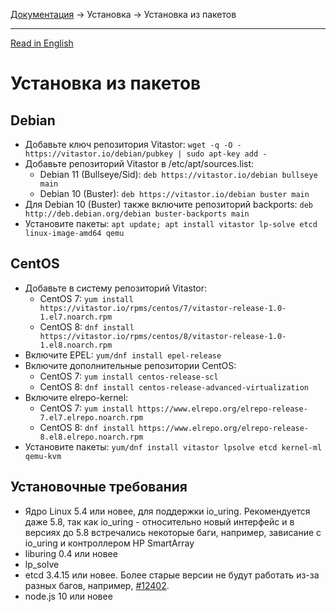 [Документация](../../README-ru.md#документация) → Установка → Установка из пакетов

-----

[Read in English](packages.en.md)

# Установка из пакетов

## Debian

- Добавьте ключ репозитория Vitastor:
  `wget -q -O - https://vitastor.io/debian/pubkey | sudo apt-key add -`
- Добавьте репозиторий Vitastor в /etc/apt/sources.list:
  - Debian 11 (Bullseye/Sid): `deb https://vitastor.io/debian bullseye main`
  - Debian 10 (Buster): `deb https://vitastor.io/debian buster main`
- Для Debian 10 (Buster) также включите репозиторий backports:
  `deb http://deb.debian.org/debian buster-backports main`
- Установите пакеты: `apt update; apt install vitastor lp-solve etcd linux-image-amd64 qemu`

## CentOS

- Добавьте в систему репозиторий Vitastor:
  - CentOS 7: `yum install https://vitastor.io/rpms/centos/7/vitastor-release-1.0-1.el7.noarch.rpm`
  - CentOS 8: `dnf install https://vitastor.io/rpms/centos/8/vitastor-release-1.0-1.el8.noarch.rpm`
- Включите EPEL: `yum/dnf install epel-release`
- Включите дополнительные репозитории CentOS:
  - CentOS 7: `yum install centos-release-scl`
  - CentOS 8: `dnf install centos-release-advanced-virtualization`
- Включите elrepo-kernel:
  - CentOS 7: `yum install https://www.elrepo.org/elrepo-release-7.el7.elrepo.noarch.rpm`
  - CentOS 8: `dnf install https://www.elrepo.org/elrepo-release-8.el8.elrepo.noarch.rpm`
- Установите пакеты: `yum/dnf install vitastor lpsolve etcd kernel-ml qemu-kvm`

## Установочные требования

- Ядро Linux 5.4 или новее, для поддержки io_uring. Рекомендуется даже 5.8,
  так как io_uring - относительно новый интерфейс и в версиях до 5.8 встречались
  некоторые баги, например, зависание с io_uring и контроллером HP SmartArray
- liburing 0.4 или новее
- lp_solve
- etcd 3.4.15 или новее. Более старые версии не будут работать из-за разных багов,
  например, [#12402](https://github.com/etcd-io/etcd/pull/12402).
- node.js 10 или новее
